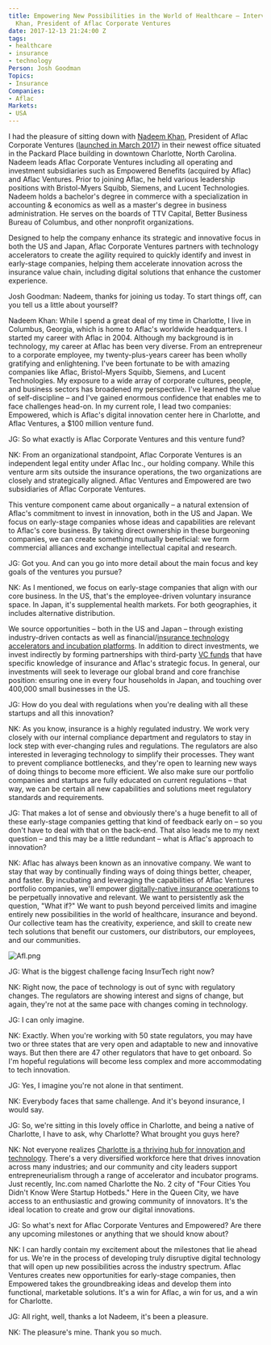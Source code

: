 ```yaml
---
title: Empowering New Possibilities in the World of Healthcare – Interview With Nadeem
  Khan, President of Aflac Corporate Ventures
date: 2017-12-13 21:24:00 Z
tags:
- healthcare
- insurance
- technology
Person: Josh Goodman
Topics:
- Insurance
Companies:
- Aflac
Markets:
- USA
---
```


I had the pleasure of sitting down with [Nadeem Khan](https://www.linkedin.com/in/nadeem-khan-34b0959/), President of Aflac Corporate Ventures ([launched in March 2017](https://www.aflac.com/about-aflac/newsroom/press-release-story.aspx?rid=828)) in their newest office situated in the Packard Place building in downtown Charlotte, North Carolina. Nadeem leads Aflac Corporate Ventures including all operating and investment subsidiaries such as Empowered Benefits (acquired by Aflac) and Aflac Ventures. Prior to joining Aflac, he held various leadership positions with Bristol-Myers Squibb, Siemens, and Lucent Technologies. Nadeem holds a bachelor's degree in commerce with a specialization in accounting & economics as well as a master's degree in business administration. He serves on the boards of TTV Capital, Better Business Bureau of Columbus, and other nonprofit organizations.

Designed to help the company enhance its strategic and innovative focus in both the US and Japan, Aflac Corporate Ventures partners with technology accelerators to create the agility required to quickly identify and invest in early-stage companies, helping them accelerate innovation across the insurance value chain, including digital solutions that enhance the customer experience.

Josh Goodman: Nadeem, thanks for joining us today. To start things off, can you tell us a little about yourself?

Nadeem Khan: While I spend a great deal of my time in Charlotte, I live in Columbus, Georgia, which is home to Aflac's worldwide headquarters. I started my career with Aflac in 2004. Although my background is in technology, my career at Aflac has been very diverse. From an entrepreneur to a corporate employee, my twenty-plus-years career has been wholly gratifying and enlightening. I've been fortunate to be with amazing companies like Aflac, Bristol-Myers Squibb, Siemens, and Lucent Technologies. My exposure to a wide array of corporate cultures, people, and business sectors has broadened my perspective. I've learned the value of self-discipline – and I've gained enormous confidence that enables me to face challenges head-on. In my current role, I lead two companies: Empowered, which is Aflac's digital innovation center here in Charlotte, and Aflac Ventures, a $100 million venture fund.

JG: So what exactly is Aflac Corporate Ventures and this venture fund?

NK: From an organizational standpoint, Aflac Corporate Ventures is an independent legal entity under Aflac Inc., our holding company. While this venture arm sits outside the insurance operations, the two organizations are closely and strategically aligned. Aflac Ventures and Empowered are two subsidiaries of Aflac Corporate Ventures.

This venture component came about organically – a natural extension of Aflac's commitment to invest in innovation, both in the US and Japan. We focus on early-stage companies whose ideas and capabilities are relevant to Aflac's core business. By taking direct ownership in these burgeoning companies, we can create something mutually beneficial: we form commercial alliances and exchange intellectual capital and research.

JG: Got you. And can you go into more detail about the main focus and key goals of the ventures you pursue?

NK: As I mentioned, we focus on early-stage companies that align with our core business. In the US, that's the employee-driven voluntary insurance space. In Japan, it's supplemental health markets. For both geographies, it includes alternative distribution.

We source opportunities – both in the US and Japan – through existing industry-driven contacts as well as financial/[insurance technology accelerators and incubation platforms](https://letstalkpayments.com/13-insurtech-accelerators-and-incubators-supercharging-insurance-industry/). In addition to direct investments, we invest indirectly by forming partnerships with third-party [VC funds](https://letstalkpayments.com/83-fintech-vc-firms-to-consider-if-you-are-a-fintech-startup-raising-money/) that have specific knowledge of insurance and Aflac's strategic focus. In general, our investments will seek to leverage our global brand and core franchise position: ensuring one in every four households in Japan, and touching over 400,000 small businesses in the US.

JG: How do you deal with regulations when you're dealing with all these startups and all this innovation?

NK: As you know, insurance is a highly regulated industry. We work very closely with our internal compliance department and regulators to stay in lock step with ever-changing rules and regulations. The regulators are also interested in leveraging technology to simplify their processes. They want to prevent compliance bottlenecks, and they're open to learning new ways of doing things to become more efficient. We also make sure our portfolio companies and startups are fully educated on current regulations – that way, we can be certain all new capabilities and solutions meet regulatory standards and requirements.

JG: That makes a lot of sense and obviously there's a huge benefit to all of these early-stage companies getting that kind of feedback early on – so you don't have to deal with that on the back-end. That also leads me to my next question – and this may be a little redundant – what is Aflac's approach to innovation?

NK: Aflac has always been known as an innovative company. We want to stay that way by continually finding ways of doing things better, cheaper, and faster. By incubating and leveraging the capabilities of Aflac Ventures portfolio companies, we'll empower [digitally-native insurance operations](https://letstalkpayments.com/101-insurtech-startups-revolutionizing-the-4-5-trillion-dollar-insurance-industry/) to be perpetually innovative and relevant. We want to persistently ask the question, "What if?" We want to push beyond perceived limits and imagine entirely new possibilities in the world of healthcare, insurance and beyond. Our collective team has the creativity, experience, and skill to create new tech solutions that benefit our customers, our distributors, our employees, and our communities.

![Afl.png](/uploads/Afl.png)

JG: What is the biggest challenge facing InsurTech right now?

NK: Right now, the pace of technology is out of sync with regulatory changes. The regulators are showing interest and signs of change, but again, they're not at the same pace with changes coming in technology.

JG: I can only imagine.

NK: Exactly. When you're working with 50 state regulators, you may have two or three states that are very open and adaptable to new and innovative ways. But then there are 47 other regulators that have to get onboard. So I'm hopeful regulations will become less complex and more accommodating to tech innovation.

JG: Yes, I imagine you're not alone in that sentiment.

NK: Everybody faces that same challenge. And it's beyond insurance, I would say.

JG: So, we're sitting in this lovely office in Charlotte, and being a native of Charlotte, I have to ask, why Charlotte? What brought you guys here?

NK: Not everyone realizes [Charlotte is a thriving hub for innovation and technology](https://letstalkpayments.com/investing-in-the-southeast-a-growing-fintech-hub/). There's a very diversified workforce here that drives innovation across many industries; and our community and city leaders support entrepreneurialism through a range of accelerator and incubator programs. Just recently, Inc.com named Charlotte the No. 2 city of "Four Cities You Didn't Know Were Startup Hotbeds." Here in the Queen City, we have access to an enthusiastic and growing community of innovators. It's the ideal location to create and grow our digital innovations.

JG: So what's next for Aflac Corporate Ventures and Empowered? Are there any upcoming milestones or anything that we should know about?

NK: I can hardly contain my excitement about the milestones that lie ahead for us. We're in the process of developing truly disruptive digital technology that will open up new possibilities across the industry spectrum. Aflac Ventures creates new opportunities for early-stage companies, then Empowered takes the groundbreaking ideas and develop them into functional, marketable solutions. It's a win for Aflac, a win for us, and a win for Charlotte.

JG: All right, well, thanks a lot Nadeem, it's been a pleasure.

NK: The pleasure's mine. Thank you so much.